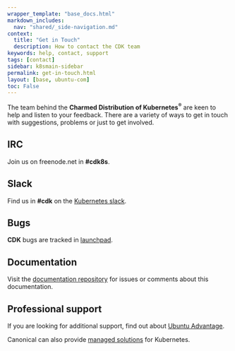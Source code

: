 ```yaml
---
wrapper_template: "base_docs.html"
markdown_includes:
  nav: "shared/_side-navigation.md"
context:
  title: "Get in Touch"
  description: How to contact the CDK team
keywords: help, contact, support
tags: [contact]
sidebar: k8smain-sidebar
permalink: get-in-touch.html
layout: [base, ubuntu-com]
toc: False
---
```


The team behind the **Charmed Distribution of Kubernetes<sup>&reg;</sup>** are
keen to help and listen to your feedback. There are a variety of ways to get in touch
with suggestions, problems or just to get involved.

## IRC

Join us on freenode.net in **#cdk8s**.

## Slack

Find us in **#cdk** on the [Kubernetes slack][slack].

## Bugs

**CDK** bugs  are tracked in [launchpad][lp].

## Documentation

Visit the [documentation repository][docs] for issues or comments about this documentation.

## Professional support

If you are looking for additional support, find out about [Ubuntu Advantage][support].

Canonical can also provide [managed solutions][managed] for Kubernetes.

<!-- LINKS -->

[docs]:  https://github.com/juju-solutions/kubernetes-docs
[lp]: https://bugs.launchpad.net/charmed-kubernetes
[support]: /support
[managed]: /kubernetes/managed
[slack]: http://slack.kubernetes.io/
